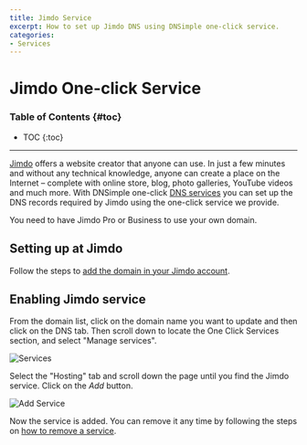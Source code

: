 ```yaml
---
title: Jimdo Service
excerpt: How to set up Jimdo DNS using DNSimple one-click service.
categories:
- Services
---
```


# Jimdo One-click Service

### Table of Contents {#toc}

* TOC
{:toc}

---

[Jimdo](https://www.jimdo.com) offers a website creator that anyone can use. In just a few minutes and without any technical knowledge, anyone can create a place on the Internet – complete with online store, blog, photo galleries, YouTube videos and much more. With DNSimple one-click [DNS services](/categories/services/) you can set up the DNS records required by Jimdo using the one-click service we provide.

<info>
You need to have Jimdo Pro or Business to use your own domain.
</info>


## Setting up at Jimdo

Follow the steps to [add the domain in your Jimdo account](https://help.jimdo.com/hc/en-us/articles/115005533943).


## Enabling Jimdo service

From the domain list, click on the domain name you want to update and then click on the DNS tab. Then scroll down to locate the One Click Services section, and select "Manage services".

![Services](/files/services-dns-page-add.png)

Select the "Hosting" tab and scroll down the page until you find the Jimdo service. Click on the *Add* button.

![Add Service](/files/services-jimdo.png)

Now the service is added. You can remove it any time by following the steps on [how to remove a service](/articles/services/#removing-services).
